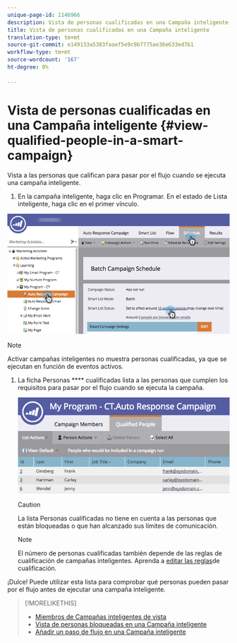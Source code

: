 ```yaml
---
unique-page-id: 1146966
description: Vista de personas cualificadas en una Campaña inteligente - Documentos de marketing - Documentación del producto
title: Vista de personas cualificadas en una Campaña inteligente
translation-type: tm+mt
source-git-commit: e149133a5383faaef5e9c9b7775ae36e633ed7b1
workflow-type: tm+mt
source-wordcount: '167'
ht-degree: 0%

---
```



# Vista de personas cualificadas en una Campaña inteligente {#view-qualified-people-in-a-smart-campaign}

Vista a las personas que califican para pasar por el flujo cuando se ejecuta una campaña inteligente.

1. En la campaña inteligente, haga clic en Programar. En el estado de Lista inteligente, haga clic en el primer vínculo.

![](assets/qualifedpeople-hands.png)

>[!NOTE]
>
>Activar campañas inteligentes no muestra personas cualificadas, ya que se ejecutan en función de eventos activos.

1. La ficha Personas **** cualificadas lista a las personas que cumplen los requisitos para pasar por el flujo cuando se ejecuta la campaña.

   ![](assets/qualifiedpeople-tab.png)

   >[!CAUTION]
   >
   >La lista Personas cualificadas no tiene en cuenta a las personas que están bloqueadas o que han alcanzado sus límites de comunicación.

   >[!NOTE]
   >
   >El número de personas cualificadas también depende de las reglas de cualificación de campañas inteligentes. Aprenda a [editar las reglas](../../../../product-docs/core-marketo-concepts/smart-campaigns/using-smart-campaigns/edit-qualification-rules-in-a-smart-campaign.md)de cualificación.

¡Dulce! Puede utilizar esta lista para comprobar qué personas pueden pasar por el flujo antes de ejecutar una campaña inteligente.

>[!MORELIKETHIS]
>
>* [Miembros de Campañas inteligentes de vista](view-smart-campaign-members.md)
>* [Vista de personas bloqueadas en una Campaña inteligente](view-blocked-people-in-a-smart-campaign.md)
>* [Añadir un paso de flujo en una Campaña inteligente](../../../../product-docs/core-marketo-concepts/smart-campaigns/flow-actions/add-a-flow-step-to-a-smart-campaign.md)

>



